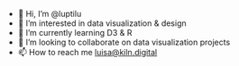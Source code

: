 - 👋 Hi, I’m @luptilu
- 👀 I’m interested in data visualization & design
- 🌱 I’m currently learning D3 & R
- 💞️ I’m looking to collaborate on data visualization projects
- 📫 How to reach me luisa@kiln.digital

<!---
luptilu/luptilu is a ✨ special ✨ repository because its `README.md` (this file) appears on your GitHub profile.
You can click the Preview link to take a look at your changes.
--->
